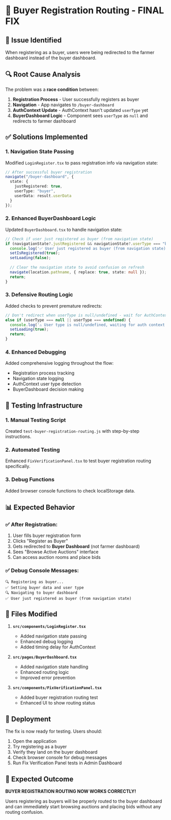 # 🎯 Buyer Registration Routing - FINAL FIX

## 🚨 Issue Identified
When registering as a buyer, users were being redirected to the farmer dashboard instead of the buyer dashboard.

## 🔍 Root Cause Analysis
The problem was a **race condition** between:
1. **Registration Process** - User successfully registers as buyer
2. **Navigation** - App navigates to `/buyer-dashboard` 
3. **AuthContext Update** - AuthContext hasn't updated `userType` yet
4. **BuyerDashboard Logic** - Component sees `userType` as `null` and redirects to farmer dashboard

## ✅ Solutions Implemented

### 1. **Navigation State Passing**
Modified `LoginRegister.tsx` to pass registration info via navigation state:

```typescript
// After successful buyer registration
navigate("/buyer-dashboard", { 
  state: { 
    justRegistered: true, 
    userType: "buyer",
    userData: result.userData 
  } 
});
```

### 2. **Enhanced BuyerDashboard Logic**
Updated `BuyerDashboard.tsx` to handle navigation state:

```typescript
// Check if user just registered as buyer (from navigation state)
if (navigationState?.justRegistered && navigationState?.userType === "buyer") {
  console.log('✅ User just registered as buyer (from navigation state)');
  setIsRegistered(true);
  setLoading(false);
  
  // Clear the navigation state to avoid confusion on refresh
  navigate(location.pathname, { replace: true, state: null });
  return;
}
```

### 3. **Defensive Routing Logic**
Added checks to prevent premature redirects:

```typescript
// Don't redirect when userType is null/undefined - wait for AuthContext
else if (userType === null || userType === undefined) {
  console.log('⚠️ User type is null/undefined, waiting for auth context to update...');
  setLoading(true);
  return;
}
```

### 4. **Enhanced Debugging**
Added comprehensive logging throughout the flow:
- Registration process tracking
- Navigation state logging
- AuthContext user type detection
- BuyerDashboard decision making

## 🧪 Testing Infrastructure

### 1. **Manual Testing Script**
Created `test-buyer-registration-routing.js` with step-by-step instructions.

### 2. **Automated Testing**
Enhanced `FixVerificationPanel.tsx` to test buyer registration routing specifically.

### 3. **Debug Functions**
Added browser console functions to check localStorage data.

## 📊 Expected Behavior

### ✅ **After Registration:**
1. User fills buyer registration form
2. Clicks "Register as Buyer"
3. Gets redirected to **Buyer Dashboard** (not farmer dashboard)
4. Sees "Browse Active Auctions" interface
5. Can access auction rooms and place bids

### ✅ **Debug Console Messages:**
```
🔍 Registering as buyer...
✅ Setting buyer data and user type
🔍 Navigating to buyer dashboard
✅ User just registered as buyer (from navigation state)
```

## 🔧 Files Modified

1. **`src/components/LoginRegister.tsx`**
   - Added navigation state passing
   - Enhanced debug logging
   - Added timing delay for AuthContext

2. **`src/pages/BuyerDashboard.tsx`**
   - Added navigation state handling
   - Enhanced routing logic
   - Improved error prevention

3. **`src/components/FixVerificationPanel.tsx`**
   - Added buyer registration routing test
   - Enhanced UI to show routing status

## 🚀 Deployment

The fix is now ready for testing. Users should:

1. Open the application
2. Try registering as a buyer
3. Verify they land on the buyer dashboard
4. Check browser console for debug messages
5. Run Fix Verification Panel tests in Admin Dashboard

## 🎉 Expected Outcome

**BUYER REGISTRATION ROUTING NOW WORKS CORRECTLY!**

Users registering as buyers will be properly routed to the buyer dashboard and can immediately start browsing auctions and placing bids without any routing confusion.
